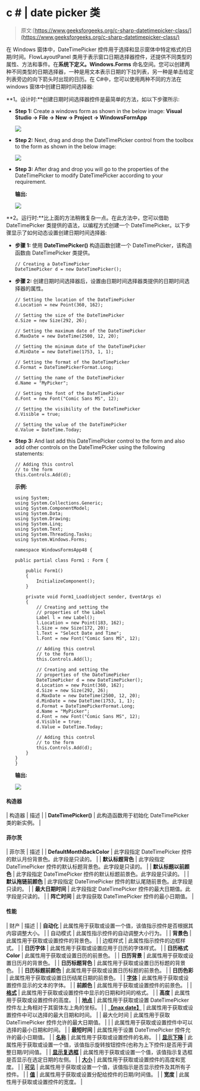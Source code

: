 # c # | date picker 类

> 原文:[https://www.geeksforgeeks.org/c-sharp-datetimepicker-class/](https://www.geeksforgeeks.org/c-sharp-datetimepicker-class/)

在 Windows 窗体中，DateTimePicker 控件用于选择和显示窗体中特定格式的日期/时间。FlowLayoutPanel 类用于表示窗口日期选择器控件，还提供不同类型的属性、方法和事件。在**系统下定义。Windows.Forms** 命名空间。您可以创建两种不同类型的日期选择器，一种是用文本表示日期的下拉列表，另一种是单击给定列表旁边的向下箭头时出现的日历。在 C#中，您可以使用两种不同的方法在 windows 窗体中创建日期时间选择器:

**1。设计时:**创建日期时间选择器控件是最简单的方法，如以下步骤所示:

*   **Step 1:** Create a windows form as shown in the below image:
    **Visual Studio -> File -> New -> Project -> WindowsFormApp**

    ![](img/de9202f1f4646167e60ea580d67273d9.png)

*   **Step 2:** Next, drag and drop the DateTimePicker control from the toolbox to the form as shown in the below image:

    ![](img/4ceaec9ec12616939ad309747d55c4f6.png)

*   **Step 3:** After drag and drop you will go to the properties of the DateTimePicker to modify DateTimePicker according to your requirement.

    **输出:**

    ![](img/9e5c92f184b1bc7bf3a352dd1a6a290a.png)

**2。运行时:**比上面的方法稍微复杂一点。在此方法中，您可以借助 DateTimePicker 类提供的语法，以编程方式创建一个 DateTimePicker。以下步骤显示了如何动态设置创建日期时间选择器:

*   **步骤 1:** 使用 **DateTimePicker()** 构造函数创建一个 DateTimePicker，该构造函数由 DateTimePicker 类提供。

    ```
    // Creating a DateTimePicker
    DateTimePicker d = new DateTimePicker();

    ```

*   **步骤 2:** 创建日期时间选择器后，设置由日期时间选择器类提供的日期时间选择器的属性。

    ```
    // Setting the location of the DateTimePicker
    d.Location = new Point(360, 162); 

    // Setting the size of the DateTimePicker
    d.Size = new Size(292, 26); 

    // Setting the maximum date of the DateTimePicker
    d.MaxDate = new DateTime(2500, 12, 20); 

    // Setting the minimum date of the DateTimePicker
    d.MinDate = new DateTime(1753, 1, 1); 

    // Setting the format of the DateTimePicker
    d.Format = DateTimePickerFormat.Long; 

    // Setting the name of the DateTimePicker
    d.Name = "MyPicker"; 

    // Setting the font of the DateTimePicker
    d.Font = new Font("Comic Sans MS", 12);

    // Setting the visibility of the DateTimePicker 
    d.Visible = true; 

    // Setting the value of the DateTimePicker
    d.Value = DateTime.Today; 

    ```

*   **Step 3:** And last add this DateTimePicker control to the form and also add other controls on the DateTimePicker using the following statements:

    ```
    // Adding this control 
    // to the form 
    this.Controls.Add(d); 

    ```

    **示例:**

    ```
    using System;
    using System.Collections.Generic;
    using System.ComponentModel;
    using System.Data;
    using System.Drawing;
    using System.Linq;
    using System.Text;
    using System.Threading.Tasks;
    using System.Windows.Forms;

    namespace WindowsFormsApp48 {

    public partial class Form1 : Form {

        public Form1()
        {
            InitializeComponent();
        }

        private void Form1_Load(object sender, EventArgs e)
        {
            // Creating and setting the
            // properties of the Label
            Label l = new Label();
            l.Location = new Point(183, 162);
            l.Size = new Size(172, 20);
            l.Text = "Select Date and Time";
            l.Font = new Font("Comic Sans MS", 12);

            // Adding this control
            // to the form
            this.Controls.Add(l);

            // Creating and setting the
            // properties of the DateTimePicker
            DateTimePicker d = new DateTimePicker();
            d.Location = new Point(360, 162);
            d.Size = new Size(292, 26);
            d.MaxDate = new DateTime(2500, 12, 20);
            d.MinDate = new DateTime(1753, 1, 1);
            d.Format = DateTimePickerFormat.Long;
            d.Name = "MyPicker";
            d.Font = new Font("Comic Sans MS", 12);
            d.Visible = true;
            d.Value = DateTime.Today;

            // Adding this control
            // to the form
            this.Controls.Add(d);
        }
    }
    }
    ```

    **输出:**

    ![](img/db6535f27462b1af07aad1d1f4612cf2.png)

#### 构造器

| 构造器 | 描述 |
| **DateTimePicker()** | 此构造函数用于初始化 DateTimePicker 类的新实例。 |

#### 菲尔茨

| 菲尔茨 | 描述 |
| **DefaultMonthBackColor** | 此字段指定 DateTimePicker 控件的默认月份背景色。此字段是只读的。 |
| **默认标题背色** | 此字段指定 DateTimePicker 控件的默认标题背景色。此字段是只读的。 |
| **默认标题以前颜色** | 此字段指定 DateTimePicker 控件的默认标题前景色。此字段是只读的。 |
| **默认拖链前颜色** | 此字段指定 DateTimePicker 控件的默认尾随前景色。此字段是只读的。 |
| **最大日期时间** | 此字段指定 DateTimePicker 控件的最大日期值。此字段是只读的。 |
| **阵亡时间** | 此字段获取 DateTimePicker 控件的最小日期值。 |

#### 性能

| 财产 | 描述 |
| **自动化** | 此属性用于获取或设置一个值，该值指示控件是否根据其内容调整大小。 |
| 自动模式 | 此属性指示控件的自动调整大小行为。 |
| **背景色** | 此属性用于获取或设置控件的背景色。 |
| 边框样式 | 此属性指示控件的边框样式。 |
| **日历字体** | 此属性用于获取或设置应用于日历的字体样式。 |
| **日历格式 Color** | 此属性用于获取或设置日历的前景色。 |
| **日历背景** | 此属性用于获取或设置日历月的背景色。 |
| **日历标题背色** | 此属性用于获取或设置日历标题的背景色。 |
| **日历标题前颜色** | 此属性用于获取或设置日历标题的前景色。 |
| **日历色彩** | 此属性用于获取或设置日历结尾日期的前景色。 |
| **[字体](https://www.geeksforgeeks.org/how-to-set-the-font-of-the-datetimepicker-in-c-sharp/)** | 此属性用于获取或设置控件显示的文本的字体。 |
| **前颜色** | 此属性用于获取或设置控件的前景色。 |
| **[格式](https://www.geeksforgeeks.org/how-to-set-the-format-of-the-datetimepicker-in-c-sharp/)** | 此属性用于获取或设置控件中显示的日期和时间的格式。 |
| **高度** | 此属性用于获取或设置控件的高度。 |
| **[地点](https://www.geeksforgeeks.org/how-to-set-the-location-of-the-datetimepicker-in-c-sharp/)** | 此属性用于获取或设置 DateTimePicker 控件左上角相对于其窗体左上角的坐标。 |
| **[【max date】](https://www.geeksforgeeks.org/how-to-set-maximum-date-in-the-datetimepicker-in-c-sharp/)** | 此属性用于获取或设置控件中可以选择的最大日期和时间。 |
| 最大化时间 | 此属性用于获取 DateTimePicker 控件允许的最大日期值。 |
|  | 此属性用于获取或设置控件中可以选择的最小日期和时间。 |
| **最短时间** | 此属性用于设置 DateTimePicker 控件允许的最小日期值。 |
| **[名称](https://www.geeksforgeeks.org/how-to-set-the-name-of-the-datetimepicker-in-c-sharp/)** | 此属性用于获取或设置控件的名称。 |
| **[显示下降](https://www.geeksforgeeks.org/how-to-set-up-and-down-button-in-datetimepicker-in-c-sharp/)** | 此属性用于获取或设置一个值，该值指示旋转按钮控件(也称为上下控件)是否用于调整日期/时间值。 |
| **[显示复选框](https://www.geeksforgeeks.org/how-to-set-a-check-box-in-the-datetimepicker-in-c-sharp/)** | 此属性用于获取或设置一个值，该值指示复选框是否显示在选定日期的左侧。 |
| **[大小](https://www.geeksforgeeks.org/how-to-set-the-size-of-the-datetimepicker-in-c-sharp/)** | 此属性用于获取或设置控件的高度和宽度。 |
| **[可见](https://www.geeksforgeeks.org/how-to-set-the-visibility-of-datetimepicker-in-c-sharp/)** | 此属性用于获取或设置一个值，该值指示是否显示控件及其所有子控件。 |
| **[值](https://www.geeksforgeeks.org/how-to-display-current-date-time-in-the-datetimepicker-in-c-sharp/)** | 此属性用于获取或设置分配给控件的日期/时间值。 |
| **宽度** | 此属性用于获取或设置控件的宽度。 |